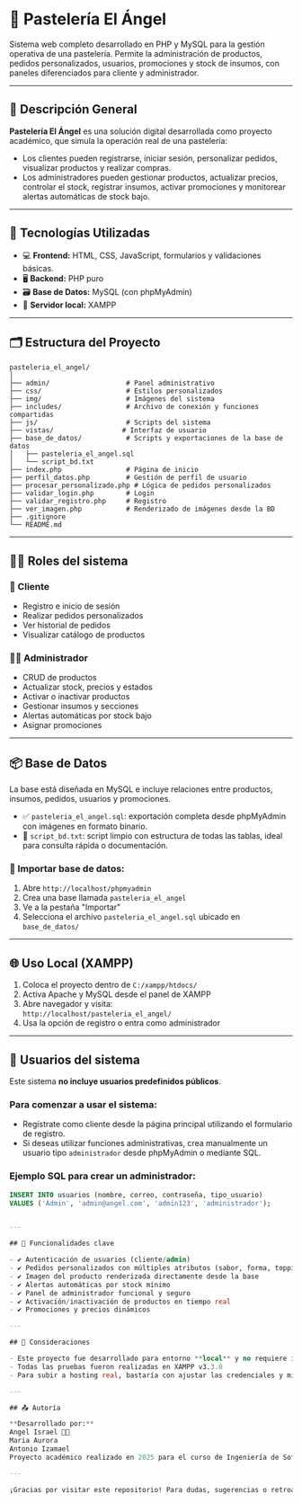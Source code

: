 # 🎂 Pastelería El Ángel

Sistema web completo desarrollado en PHP y MySQL para la gestión operativa de una pastelería. Permite la administración de productos, pedidos personalizados, usuarios, promociones y stock de insumos, con paneles diferenciados para cliente y administrador.

---

## 🧾 Descripción General

**Pastelería El Ángel** es una solución digital desarrollada como proyecto académico, que simula la operación real de una pastelería:

- Los clientes pueden registrarse, iniciar sesión, personalizar pedidos, visualizar productos y realizar compras.
- Los administradores pueden gestionar productos, actualizar precios, controlar el stock, registrar insumos, activar promociones y monitorear alertas automáticas de stock bajo.

---

## 🧰 Tecnologías Utilizadas

- 💻 **Frontend:** HTML, CSS, JavaScript, formularios y validaciones básicas.
- 🖥️ **Backend:** PHP puro
- 🗃️ **Base de Datos:** MySQL (con phpMyAdmin)
- 🧪 **Servidor local:** XAMPP

---

## 🗂️ Estructura del Proyecto

```
pasteleria_el_angel/
│
├── admin/                   # Panel administrativo
├── css/                     # Estilos personalizados
├── img/                     # Imágenes del sistema
├── includes/                # Archivo de conexión y funciones compartidas
├── js/                      # Scripts del sistema
├── vistas/                 # Interfaz de usuario
├── base_de_datos/           # Scripts y exportaciones de la base de datos
│   ├── pasteleria_el_angel.sql
│   └── script_bd.txt
├── index.php                # Página de inicio
├── perfil_datos.php         # Gestión de perfil de usuario
├── procesar_personalizado.php # Lógica de pedidos personalizados
├── validar_login.php        # Login
├── validar_registro.php     # Registro
├── ver_imagen.php           # Renderizado de imágenes desde la BD
├── .gitignore
└── README.md
```

---

## 🧑‍💼 Roles del sistema

### 👤 Cliente
- Registro e inicio de sesión
- Realizar pedidos personalizados
- Ver historial de pedidos
- Visualizar catálogo de productos

### 👨‍💼 Administrador
- CRUD de productos
- Actualizar stock, precios y estados
- Activar o inactivar productos
- Gestionar insumos y secciones
- Alertas automáticas por stock bajo
- Asignar promociones

---

## 📦 Base de Datos

La base está diseñada en MySQL e incluye relaciones entre productos, insumos, pedidos, usuarios y promociones.

- ✅ `pasteleria_el_angel.sql`: exportación completa desde phpMyAdmin con imágenes en formato binario.
- 📄 `script_bd.txt`: script limpio con estructura de todas las tablas, ideal para consulta rápida o documentación.

### 🧪 Importar base de datos:

1. Abre `http://localhost/phpmyadmin`
2. Crea una base llamada `pasteleria_el_angel`
3. Ve a la pestaña "Importar"
4. Selecciona el archivo `pasteleria_el_angel.sql` ubicado en `base_de_datos/`

---

## 🌐 Uso Local (XAMPP)

1. Coloca el proyecto dentro de `C:/xampp/htdocs/`
2. Activa Apache y MySQL desde el panel de XAMPP
3. Abre navegador y visita:  
   `http://localhost/pasteleria_el_angel/`
4. Usa la opción de registro o entra como administrador

---

## 👥 Usuarios del sistema

Este sistema **no incluye usuarios predefinidos públicos**.

### Para comenzar a usar el sistema:
- Regístrate como cliente desde la página principal utilizando el formulario de registro.
- Si deseas utilizar funciones administrativas, crea manualmente un usuario tipo `administrador` desde phpMyAdmin o mediante SQL.

### Ejemplo SQL para crear un administrador:
```sql
INSERT INTO usuarios (nombre, correo, contraseña, tipo_usuario)
VALUES ('Admin', 'admin@angel.com', 'admin123', 'administrador');


---

## 📝 Funcionalidades clave

- ✔️ Autenticación de usuarios (cliente/admin)
- ✔️ Pedidos personalizados con múltiples atributos (sabor, forma, topping...)
- ✔️ Imagen del producto renderizada directamente desde la base
- ✔️ Alertas automáticas por stock mínimo
- ✔️ Panel de administrador funcional y seguro
- ✔️ Activación/inactivación de productos en tiempo real
- ✔️ Promociones y precios dinámicos

---

## 📌 Consideraciones

- Este proyecto fue desarrollado para entorno **local** y no requiere internet.
- Todas las pruebas fueron realizadas en XAMPP v3.3.0
- Para subir a hosting real, bastaría con ajustar las credenciales y migrar la base de datos.

---

## 📤 Autoría

**Desarrollado por:**  
Angel Israel 🧑‍💻  
Maria Aurora
Antonio Izamael
Proyecto académico realizado en 2025 para el curso de Ingeniería de Software.

---

¡Gracias por visitar este repositorio! Para dudas, sugerencias o retroalimentación, no dudes en abrir un issue o contactarme.
